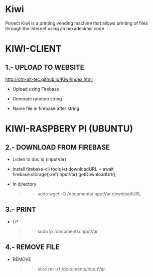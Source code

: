 # Kiwi
Porject Kiwi is a printing vending machine that allows printing of files through the internet using an hexadecimal code


# KIWI-CLIENT

## 1.- UPLOAD TO WEBSITE
http://ctrl-alt-tec.github.io/Kiwi/index.html

* Upload using Firebase

* Generate random string

* Name file in firebase after string

# KIWI-RASPBERY PI (UBUNTU)

## 2.- DOWNLOAD FROM FIREBASE
* Listen to doc id (inputVar)

* Install firebase-cli tools
    let downloadURL = await firebase.storage().ref(inputVar).getDownloadUrl();
    
* In directory
    >> sudo wget -O /documents/inputVar downloadURL

## 3.- PRINT
* LP
    >> sudo lp /documents/inputVar

## 4.- REMOVE FILE
* REMOVE
    >> suro rm -rf /documents/inputVar
